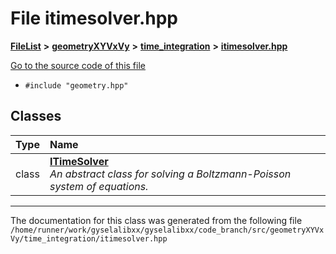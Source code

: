 

# File itimesolver.hpp



[**FileList**](files.md) **>** [**geometryXYVxVy**](dir_e4674dab6493cf35bbeb1b23e7fbbddd.md) **>** [**time\_integration**](dir_e2479f83d09a2f8b4ff065e45deaef4e.md) **>** [**itimesolver.hpp**](geometryXYVxVy_2time__integration_2itimesolver_8hpp.md)

[Go to the source code of this file](geometryXYVxVy_2time__integration_2itimesolver_8hpp_source.md)



* `#include "geometry.hpp"`















## Classes

| Type | Name |
| ---: | :--- |
| class | [**ITimeSolver**](classITimeSolver.md) <br>_An abstract class for solving a Boltzmann-Poisson system of equations._  |



















































------------------------------
The documentation for this class was generated from the following file `/home/runner/work/gyselalibxx/gyselalibxx/code_branch/src/geometryXYVxVy/time_integration/itimesolver.hpp`

